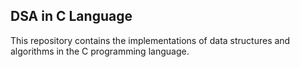 ## DSA in C Language 
This repository contains the implementations of data structures and algorithms in the C programming language.